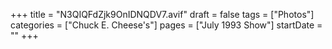 +++
title = "N3QIQFdZjk9OnIDNQDV7.avif"
draft = false
tags = ["Photos"]
categories = ["Chuck E. Cheese's"]
pages = ["July 1993 Show"]
startDate = ""
+++
